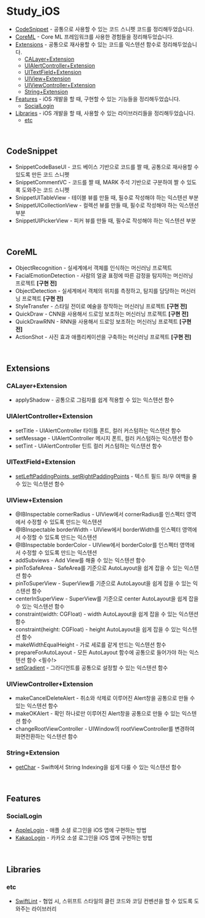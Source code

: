 # Study_iOS
- [CodeSnippet](#CodeSnippet) - 공통으로 사용할 수 있는 코드 스니펫 코드를 정리해두었습니다.
- [CoreML](#CoreML) - Core ML 프레임워크를 사용한 경험들을 정리해두었습니다.
- [Extensions](#Extensions) - 공통으로 재사용할 수 있는 코드를 익스텐션 함수로 정리해두었습니다.
  + [CALayer+Extension](#CALayer+Extension)
  + [UIAlertController+Extension](#UIAlertController+Extension)
  + [UITextField+Extension](#UITextField+Extension)
  + [UIView+Extension](#UIView+Extension)
  + [UIViewController+Extension](#UIViewController+Extension)
  + [String+Extension](#String+Extension)
- [Features](#Features) - iOS 개발을 할 때, 구현할 수 있는 기능들을 정리해두었습니다.
  + [SocialLogin](#SocialLogin)  
- [Libraries](#Libraries) - iOS 개발을 할 때, 사용할 수 있는 라이브러리들을 정리해두었습니다.
  + [etc](#etc)  

<br>

## CodeSnippet

- SnippetCodeBaseUI - 코드 베이스 기반으로 코드를 짤 때, 공통으로 재사용할 수 있도록 만든 코드 스니펫
- SnippetCommentVC - 코드를 짤 때, MARK 주석 기반으로 구분하여 짤 수 있도록 도와주는 코드 스니펫
- SnippetUITableView - 테이블 뷰를 만들 때, 필수로 작성해야 하는 익스텐션 부분
- SnippetUICollectionView - 컬렉션 뷰를 만들 때, 필수로 작성해야 하는 익스텐션 부분
- SnippetUIPickerView - 피커 뷰를 만들 때, 필수로 작성해야 하는 익스텐션 부분

<br>

## CoreML

- ObjectRecognition - 실세계에서 객체를 인식하는 머신러닝 프로젝트
- FacialEmotionDetection - 사람의 얼굴 표정에 따른 감정을 탐지하는 머신러닝 프로젝트 **[구현 전]**
- ObjectDetection - 실세계에서 객체의 위치를 측정하고, 탐지를 담당하는 머신러닝 프로젝트 **[구현 전]**
- StyleTransfer - 스타일 전이로 예술을 창작하는 머신러닝 프로젝트 **[구현 전]**
- QuickDraw - CNN을 사용해서 드로잉 보조하는 머신러닝 프로젝트 **[구현 전]**
- QuickDrawRNN - RNN을 사용해서 드로잉 보조하는 머신러닝 프로젝트 **[구현 전]**
- ActionShot - 사진 효과 애플리케이션을 구축하는 머신러닝 프로젝트 **[구현 전]**

<br>

## Extensions

### CALayer+Extension

- applyShadow - 공통으로 그림자를 쉽게 적용할 수 있는 익스텐션 함수

### UIAlertController+Extension

- setTitle - UIAlertController 타이틀 폰트, 컬러 커스텀하는 익스텐션 함수
- setMessage - UIAlertController 메시지 폰트, 컬러 커스텀하는 익스텐션 함수
- setTint - UIAlertController 틴트 컬러 커스텀하는 익스텐션 함수

### UITextField+Extension

- [setLeftPaddingPoints, setRightPaddingPoints](https://elegant-syrup-933.notion.site/a1ade43858bf4f61863804e5d0064fde) - 텍스트 필드 좌/우 여백을 줄 수 있는 익스텐션 함수

### UIView+Extension

- @IBInspectable cornerRadius - UIView에서 cornerRadius를 인스펙터 영역에서 수정할 수 있도록 만드는 익스텐션
- @IBInspectable borderWidth - UIView에서 borderWidth를 인스펙터 영역에서 수정할 수 있도록 만드는 익스텐션
- @IBInspectable borderColor - UIView에서 borderColor를 인스펙터 영역에서 수정할 수 있도록 만드는 익스텐션
- addSubviews - Add View를 해줄 수 있는 익스텐션 함수
- pinToSafeArea - SafeArea를 기준으로 AutoLayout을 쉽게 잡을 수 있는 익스텐션 함수
- pinToSuperView - SuperView를 기준으로 AutoLayout을 쉽게 잡을 수 있는 익스텐션 함수
- centerInSuperView - SuperView를 기준으로 center AutoLayout을 쉽게 잡을 수 있는 익스텐션 함수
- constraint(width: CGFloat) - width AutoLayout을 쉽게 잡을 수 있는 익스텐션 함수
- constraint(height: CGFloat) - height AutoLayout을 쉽게 잡을 수 있는 익스텐션 함수
- makeWidthEqualHeight - 가로 세로를 같게 만드는 익스텐션 함수
- prepareForAutoLayout - 모든 AutoLayout 함수에 공통으로 들어가야 하는 익스텐션 함수 <필수!>
- [setGradient](https://elegant-syrup-933.notion.site/UIView-setGradient-4795e62883fd4a3882848893b969b407) - 그라디언트를 공통으로 설정할 수 있는 익스텐션 함수

### UIViewController+Extension

- makeCancelDeleteAlert - 취소와 삭제로 이루어진 Alert창을 공통으로 만들 수 있는 익스텐션 함수
- makeOKAlert - 확인 하나로만 이루어진 Alert창을 공통으로 만들 수 있는 익스텐션 함수
- changeRootViewController - UIWindow의 rootViewController를 변경하여 화면전환하는 익스텐션 함수

### String+Extension

- [getChar](https://www.notion.so/String-9f8da3004d11409d957e99c89c8fae8b#d49a3446a0994d56a28b4dff987dd5e9) - Swift에서 String Indexing을 쉽게 다룰 수 있는 익스텐션 함수 

<br>

## Features

### SocialLogin

- [AppleLogin](https://mini-min-dev.tistory.com/94) - 애플 소셜 로그인을 iOS 앱에 구현하는 방법
- [KakaoLogin](https://mini-min-dev.tistory.com/38) - 카카오 소셜 로그인을 iOS 앱에 구현하는 방법

<br>

## Libraries

### etc

- [SwiftLint](https://mini-min-dev.tistory.com/47) - 협업 시, 스위프트 스타일의 클린 코드와 코딩 컨벤션을 할 수 있도록 도와주는 라이브러리

